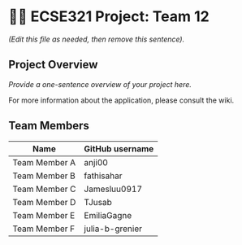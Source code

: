 # :hotel::heavy_plus_sign: ECSE321 Project: Team 12

_(Edit this file as needed, then remove this sentence)._

## Project Overview

_Provide a one-sentence overview of your project here._

For more information about the application, please consult the wiki.

## Team Members

| Name          | GitHub username |
| ------------- | --------------- |
| Team Member A | anji00          |
| Team Member B | fathisahar      |
| Team Member C | Jamesluu0917    |
| Team Member D | TJusab          |
| Team Member E | EmiliaGagne     |
| Team Member F | julia-b-grenier |